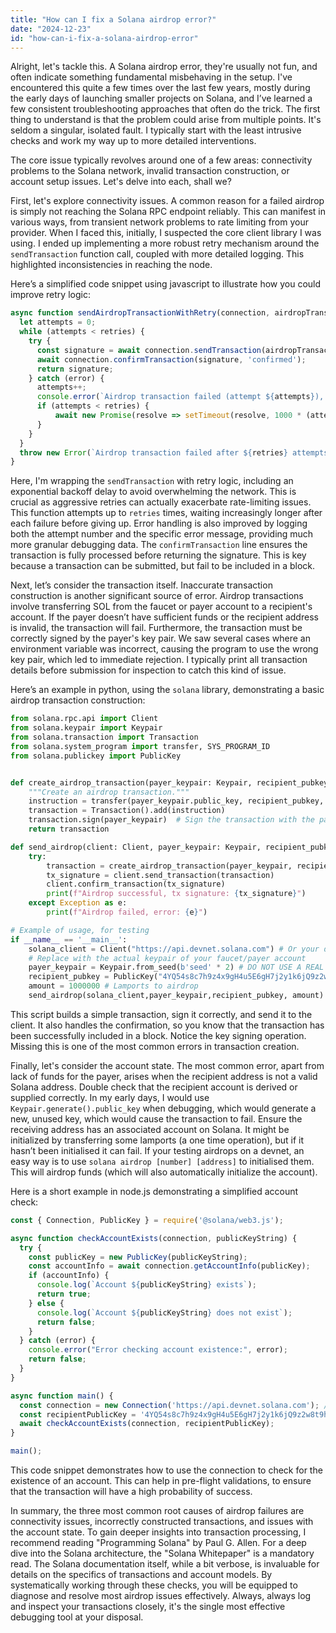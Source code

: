 ```yaml
---
title: "How can I fix a Solana airdrop error?"
date: "2024-12-23"
id: "how-can-i-fix-a-solana-airdrop-error"
---
```


Alright, let's tackle this. A Solana airdrop error, they're usually not fun, and often indicate something fundamental misbehaving in the setup. I've encountered this quite a few times over the last few years, mostly during the early days of launching smaller projects on Solana, and I’ve learned a few consistent troubleshooting approaches that often do the trick. The first thing to understand is that the problem could arise from multiple points. It's seldom a singular, isolated fault. I typically start with the least intrusive checks and work my way up to more detailed interventions.

The core issue typically revolves around one of a few areas: connectivity problems to the Solana network, invalid transaction construction, or account setup issues. Let's delve into each, shall we?

First, let's explore connectivity issues. A common reason for a failed airdrop is simply not reaching the Solana RPC endpoint reliably. This can manifest in various ways, from transient network problems to rate limiting from your provider. When I faced this, initially, I suspected the core client library I was using. I ended up implementing a more robust retry mechanism around the `sendTransaction` function call, coupled with more detailed logging. This highlighted inconsistencies in reaching the node.

Here’s a simplified code snippet using javascript to illustrate how you could improve retry logic:

```javascript
async function sendAirdropTransactionWithRetry(connection, airdropTransaction, retries = 3) {
  let attempts = 0;
  while (attempts < retries) {
    try {
      const signature = await connection.sendTransaction(airdropTransaction);
      await connection.confirmTransaction(signature, 'confirmed');
      return signature;
    } catch (error) {
      attempts++;
      console.error(`Airdrop transaction failed (attempt ${attempts}), error:`, error);
      if (attempts < retries) {
          await new Promise(resolve => setTimeout(resolve, 1000 * (attempts*attempts))); // Exponential backoff
      }
    }
  }
  throw new Error(`Airdrop transaction failed after ${retries} attempts`);
}
```

Here, I'm wrapping the `sendTransaction` with retry logic, including an exponential backoff delay to avoid overwhelming the network. This is crucial as aggressive retries can actually exacerbate rate-limiting issues. This function attempts up to `retries` times, waiting increasingly longer after each failure before giving up. Error handling is also improved by logging both the attempt number and the specific error message, providing much more granular debugging data. The `confirmTransaction` line ensures the transaction is fully processed before returning the signature. This is key because a transaction can be submitted, but fail to be included in a block.

Next, let’s consider the transaction itself. Inaccurate transaction construction is another significant source of error. Airdrop transactions involve transferring SOL from the faucet or payer account to a recipient's account. If the payer doesn’t have sufficient funds or the recipient address is invalid, the transaction will fail. Furthermore, the transaction must be correctly signed by the payer's key pair. We saw several cases where an environment variable was incorrect, causing the program to use the wrong key pair, which led to immediate rejection. I typically print all transaction details before submission for inspection to catch this kind of issue.

Here’s an example in python, using the `solana` library, demonstrating a basic airdrop transaction construction:

```python
from solana.rpc.api import Client
from solana.keypair import Keypair
from solana.transaction import Transaction
from solana.system_program import transfer, SYS_PROGRAM_ID
from solana.publickey import PublicKey


def create_airdrop_transaction(payer_keypair: Keypair, recipient_pubkey: PublicKey, lamports: int) -> Transaction:
    """Create an airdrop transaction."""
    instruction = transfer(payer_keypair.public_key, recipient_pubkey, lamports)
    transaction = Transaction().add(instruction)
    transaction.sign(payer_keypair)  # Sign the transaction with the payer’s key
    return transaction

def send_airdrop(client: Client, payer_keypair: Keypair, recipient_pubkey: PublicKey, amount_lamports: int):
    try:
        transaction = create_airdrop_transaction(payer_keypair, recipient_pubkey, amount_lamports)
        tx_signature = client.send_transaction(transaction)
        client.confirm_transaction(tx_signature)
        print(f"Airdrop successful, tx signature: {tx_signature}")
    except Exception as e:
        print(f"Airdrop failed, error: {e}")

# Example of usage, for testing
if __name__ == '__main__':
    solana_client = Client("https://api.devnet.solana.com") # Or your desired endpoint
    # Replace with the actual keypair of your faucet/payer account
    payer_keypair = Keypair.from_seed(b'seed' * 2) # DO NOT USE A REAL SEED HERE
    recipient_pubkey = PublicKey("4YQ54s8c7h9z4x9gH4u5E6gH7j2y1k6jQ9z2w8t9h3f")  # Replace with actual recipient public key
    amount = 1000000 # Lamports to airdrop
    send_airdrop(solana_client,payer_keypair,recipient_pubkey, amount)

```

This script builds a simple transaction, sign it correctly, and send it to the client. It also handles the confirmation, so you know that the transaction has been successfully included in a block. Notice the key signing operation. Missing this is one of the most common errors in transaction creation.

Finally, let's consider the account state. The most common error, apart from lack of funds for the payer, arises when the recipient address is not a valid Solana address. Double check that the recipient account is derived or supplied correctly. In my early days, I would use `Keypair.generate().public_key` when debugging, which would generate a new, unused key, which would cause the transaction to fail. Ensure the receiving address has an associated account on Solana. It might be initialized by transferring some lamports (a one time operation), but if it hasn’t been initialised it can fail. If your testing airdrops on a devnet, an easy way is to use `solana airdrop [number] [address]` to initialised them. This will airdrop funds (which will also automatically initialize the account).

Here is a short example in node.js demonstrating a simplified account check:

```javascript
const { Connection, PublicKey } = require('@solana/web3.js');

async function checkAccountExists(connection, publicKeyString) {
  try {
    const publicKey = new PublicKey(publicKeyString);
    const accountInfo = await connection.getAccountInfo(publicKey);
    if (accountInfo) {
      console.log(`Account ${publicKeyString} exists`);
      return true;
    } else {
      console.log(`Account ${publicKeyString} does not exist`);
      return false;
    }
  } catch (error) {
    console.error("Error checking account existence:", error);
    return false;
  }
}

async function main() {
  const connection = new Connection('https://api.devnet.solana.com'); // Or your desired endpoint
  const recipientPublicKey = '4YQ54s8c7h9z4x9gH4u5E6gH7j2y1k6jQ9z2w8t9h3f'; // Replace with an actual public key
  await checkAccountExists(connection, recipientPublicKey);
}

main();
```

This code snippet demonstrates how to use the connection to check for the existence of an account. This can help in pre-flight validations, to ensure that the transaction will have a high probability of success.

In summary, the three most common root causes of airdrop failures are connectivity issues, incorrectly constructed transactions, and issues with the account state. To gain deeper insights into transaction processing, I recommend reading "Programming Solana" by Paul G. Allen. For a deep dive into the Solana architecture, the "Solana Whitepaper" is a mandatory read. The Solana documentation itself, while a bit verbose, is invaluable for details on the specifics of transactions and account models. By systematically working through these checks, you will be equipped to diagnose and resolve most airdrop issues effectively. Always, always log and inspect your transactions closely, it's the single most effective debugging tool at your disposal.
